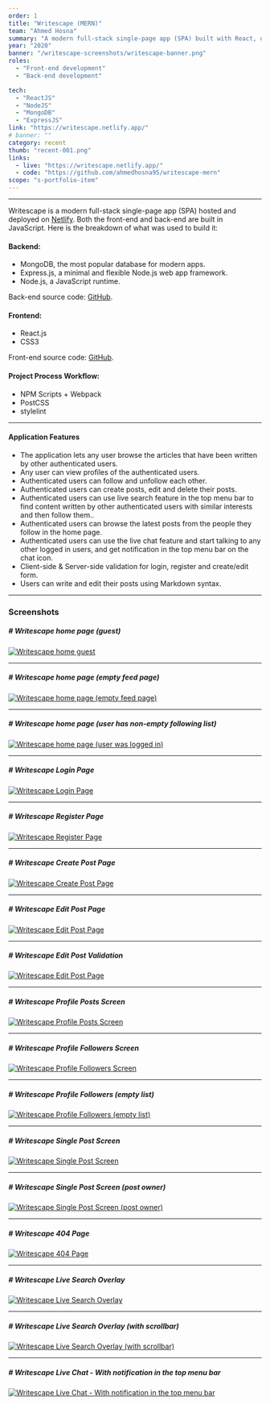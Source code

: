 ```yaml
---
order: 1
title: "Writescape (MERN)"
team: "Ahmed Hosna"
summary: "A modern full-stack single-page app (SPA) built with React, using modern practices like Hooks, Context, Reducer, Suspense and more."
year: "2020"
banner: "/writescape-screenshots/writescape-banner.png"
roles:
  - "Front-end development"
  - "Back-end development"

tech:
  - "ReactJS"
  - "NodeJS"
  - "MongoDB"
  - "ExpressJS"
link: "https://writescape.netlify.app/"
# banner: ""
category: recent
thumb: "recent-001.png"
links:
  - live: "https://writescape.netlify.app/"
  - code: "https://github.com/ahmedhosna95/writescape-mern"
scope: "s-portfolio-item"
---
```

<hr class="u-line-divider"/>

Writescape is a modern full-stack single-page app (SPA) hosted and deployed on [Netlify](https://writescape.netlify.app). Both the front-end and back-end are built in JavaScript. Here is the breakdown of what was used to build it:

#### Backend:
  - MongoDB, the most popular database for modern apps.
  - Express.js, a minimal and flexible Node.js web app framework.
  - Node.js, a JavaScript runtime.

Back-end source code: [GitHub](https://github.com/ahmedhosna95/writescape-backend-api).

#### Frontend:
  - React.js
  - CSS3

Front-end source code: [GitHub](https://github.com/ahmedhosna95/writescape-mern).

#### Project Process Workflow:
  - NPM Scripts + Webpack
  - PostCSS
  - stylelint

<hr class="u-line-divider"/>

#### Application Features

  - The application lets any user browse the articles that have been written by other authenticated users.
  - Any user can view profiles of the authenticated users.
  - Authenticated users can follow and unfollow each other.
  - Authenticated users can create posts, edit and delete their posts.
  - Authenticated users can use live search feature in the top menu bar to find content written by other authenticated users with similar interests and then follow them..
  - Authenticated users can browse the latest posts from the people they follow in the home page.
  - Authenticated users can use the live chat feature and start talking to any other logged in users, and get notification in the top menu bar on the chat icon.
  - Client-side & Server-side validation for login, register and create/edit form.
  - Users can write and edit their posts using Markdown syntax.

<hr class="u-line-divider"/>

### Screenshots

##### # Writescape home page (guest)
[![Writescape home guest](/assets/images/portfolio/writescape-screenshots/writescape-home-guest.png)](/assets/images/portfolio/writescape-screenshots/writescape-home-guest.png)

<hr class="u-line-divider"/>

##### # Writescape home page (empty feed page)
[![Writescape home page (empty feed page)](/assets/images/portfolio/writescape-screenshots/writescape-home-user-loggedin-emptyfeed.png)](/assets/images/portfolio/writescape-screenshots/writescape-home-user-loggedin-emptyfeed.png)

<hr class="u-line-divider"/>

##### # Writescape home page (user has non-empty following list)
[![Writescape home page (user was logged in)](/assets/images/portfolio/writescape-screenshots/writescape-home-user-loggedin.png)](/assets/images/portfolio/writescape-screenshots/writescape-home-user-loggedin.png)

<hr class="u-line-divider"/>

##### # Writescape Login Page
[![Writescape Login Page](/assets/images/portfolio/writescape-screenshots/writescape-login-page.png)](/assets/images/portfolio/writescape-screenshots/writescape-login-page.png)

<hr class="u-line-divider"/>

##### # Writescape Register Page
[![Writescape Register Page](/assets/images/portfolio/writescape-screenshots/writescape-register-page.png)](/assets/images/portfolio/writescape-screenshots/writescape-register-page.png)

<hr class="u-line-divider"/>

##### # Writescape Create Post Page
[![Writescape Create Post Page](/assets/images/portfolio/writescape-screenshots/writescape-createpost-page.png)](/assets/images/portfolio/writescape-screenshots/writescape-createpost-page.png)

<hr class="u-line-divider"/>

##### # Writescape Edit Post Page
[![Writescape Edit Post Page](/assets/images/portfolio/writescape-screenshots/writescape-editpost-page.png)](/assets/images/portfolio/writescape-screenshots/writescape-editpost-page.png)

<hr class="u-line-divider"/>

##### # Writescape Edit Post Validation
[![Writescape Edit Post Page](/assets/images/portfolio/writescape-screenshots/writescape-editpost.gif)](/assets/images/portfolio/writescape-screenshots/writescape-editpost.gif)


<hr class="u-line-divider"/>

##### # Writescape Profile Posts Screen
[![Writescape Profile Posts Screen](/assets/images/portfolio/writescape-screenshots/writescape-profile-posts.png)](/assets/images/portfolio/writescape-screenshots/writescape-profile-posts.png)

<hr class="u-line-divider"/>

##### # Writescape Profile Followers Screen
[![Writescape Profile Followers Screen](/assets/images/portfolio/writescape-screenshots/writescape-profile-followers.png)](/assets/images/portfolio/writescape-screenshots/writescape-profile-followers.png)

<hr class="u-line-divider"/>

##### # Writescape Profile Followers (empty list)
[![Writescape Profile Followers (empty list)](/assets/images/portfolio/writescape-screenshots/writescape-profile-followers-empty.png)](/assets/images/portfolio/writescape-screenshots/writescape-profile-followers-empty.png)

<hr class="u-line-divider"/>

##### # Writescape Single Post Screen
[![Writescape Single Post Screen](/assets/images/portfolio/writescape-screenshots/writescape-single-post.png)](/assets/images/portfolio/writescape-screenshots/writescape-single-post.png)

<hr class="u-line-divider"/>

##### # Writescape Single Post Screen (post owner)
[![Writescape Single Post Screen (post owner)](/assets/images/portfolio/writescape-screenshots/writescape-single-post-owner.png)](/assets/images/portfolio/writescape-screenshots/writescape-single-post-owner.png)

<hr class="u-line-divider"/>

##### # Writescape 404 Page
[![Writescape 404 Page](/assets/images/portfolio/writescape-screenshots/writescape-404-page.png)](/assets/images/portfolio/writescape-screenshots/writescape-404-page.png)

<hr class="u-line-divider"/>

##### # Writescape Live Search Overlay
[![Writescape Live Search Overlay](/assets/images/portfolio/writescape-screenshots/writescape-live-search-overlay.png)](/assets/images/portfolio/writescape-screenshots/writescape-live-search-overlay.png)

<hr class="u-line-divider"/>

##### # Writescape Live Search Overlay (with scrollbar)
[![Writescape Live Search Overlay (with scrollbar)](/assets/images/portfolio/writescape-screenshots/writescape-live-search-overlay-scroll.png)](/assets/images/portfolio/writescape-screenshots/writescape-live-search-overlay-scroll.png)

<hr class="u-line-divider"/>

##### # Writescape Live Chat - With notification in the top menu bar
[![Writescape Live Chat - With notification in the top menu bar](/assets/images/portfolio/writescape-screenshots/writescape-chat.gif)](/assets/images/portfolio/writescape-screenshots/writescape-chat.gif)
